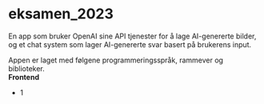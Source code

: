 # eksamen_2023

En app som bruker OpenAI sine API tjenester for å lage AI-genererte bilder, og et chat system som lager AI-genererte svar basert på brukerens input.

Appen er laget med følgene programmeringsspråk, rammever og biblioteker.
<br/><b>Frontend</b>
<ul>
  <li>1</li>
</ul>
